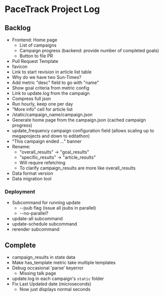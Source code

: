 # PaceTrack Project Log

## Backlog

* Frontend: Home page
  * List of campaigns
  * Campaign progress (backend: provide number of completed goals)
  * Button to file PR
* Pull Request Template
* favicon
* Link to start revision in article list table
* Why do we have two Sun-Times?
* Add metric "desc" field to go with "name"
* Show goal criteria from metric config
* Link to update.log from the campaign
* Compress full json
* Run hourly, keep one per day
* "More info" cell for article list
* /static/campaign_name/campaign.json
* Generate home page from the campaign.json (cached campaign progress)
* update_frequency campaign configuration field (allows scaling up to megaprojects and down to editathon)
* "This campaign ended ..." banner
* Rename:
   * "overall_results" -> "goal_results"
   * "specific_results" -> "article_results"
   * Will require refetching
   * To clarify campaign_results are more like overall_results
* Data format version
* Data migration tool

### Deployment

* Subcommand for running update
  * --jsub flag (issue all jsubs in parallel)
  * --no-parallel?
* update-all subcommand
* update-schedule subcommand
* rerender subcommand



## Complete

* campaign_results in state data
* Make has_template metric take multiple templates
* Debug occasional 'parse' keyerror
   * Missing talk page
* update.log in each campaign's `static` folder
* Fix Last Updated date (microseconds)
   * Now just displays normal seconds
